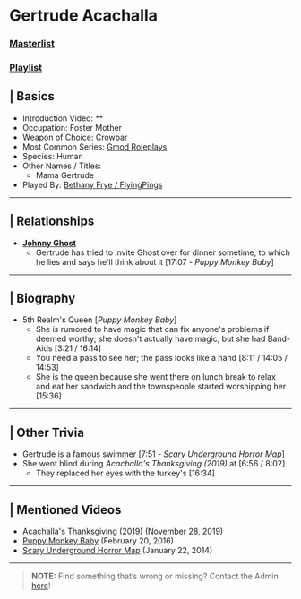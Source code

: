 # Gertrude Acachalla
### [Masterlist]()
### [Playlist](https://www.youtube.com/playlist?list=PLwljWXtmIKiS-DCo75jMicYmfp6NFYDyw)

## | Basics
- Introduction Video: **
- Occupation: Foster Mother
- Weapon of Choice: Crowbar
- Most Common Series: [Gmod Roleplays](6.Series/Gmod/Roleplays.md)
- Species: Human
- Other Names / Titles:
  - Mama Gertrude
- Played By: [Bethany Frye / FlyingPings](3.Siblings/3.3.Bethany-Frye-FlyingPings.md)

----

## | Relationships
- [**Johnny Ghost**](5.Characters/Johnny_Ghost.md)
  - Gertrude has tried to invite Ghost over for dinner sometime, to which he lies and says he'll think about it \[17:07 - *Puppy Monkey Baby*]

----

## | Biography
- 5th Realm's Queen \[*Puppy Monkey Baby*]
  - She is rumored to have magic that can fix anyone's problems if deemed worthy; she doesn't actually have magic, but she had Band-Aids \[3:21 / 16:14]
  - You need a pass to see her; the pass looks like a hand \[8:11 / 14:05 / 14:53]
  - She is the queen because she went there on lunch break to relax and eat her sandwich and the townspeople started worshipping her \[15:36]

----

## | Other Trivia
- Gertrude is a famous swimmer \[7:51 - *Scary Underground Horror Map*]
- She went blind during *Acachalla's Thanksgiving (2019)* at \[6:56 / 8:02]
  - They replaced her eyes with the turkey's \[16:34]

----

## | Mentioned Videos
- [Acachalla's Thanksgiving \(2019)](https://youtu.be/dC5GT2mZNEk) \(November 28, 2019)
- [Puppy Monkey Baby](https://youtu.be/vYxhpspmPF0) \(February 20, 2016)
- [Scary Underground Horror Map](https://youtu.be/Hd_KT6KbnHI) \(January 22, 2014)

----

> **NOTE:** Find something that’s wrong or missing? Contact the Admin [here](../chapter_2.md)!